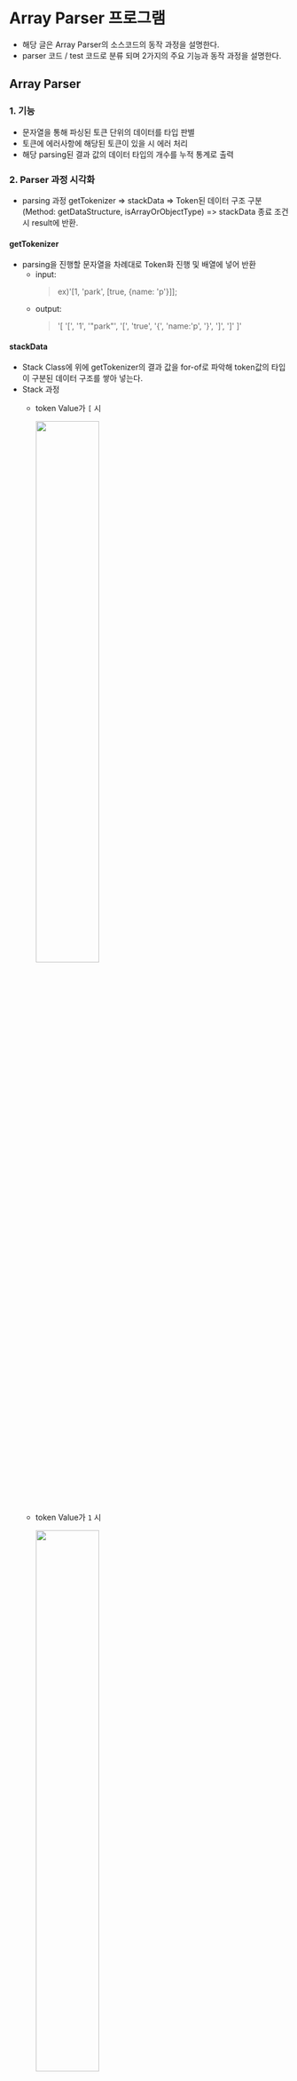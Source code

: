 # Array Parser 프로그램

- 해당 글은 Array Parser의 소스코드의 동작 과정을 설명한다.
- parser 코드 / test 코드로 분류 되며 2가지의 주요 기능과 동작 과정을 설명한다.

## Array Parser
### 1. 기능
- 문자열을 통해 파싱된 토큰 단위의 데이터를 타입 판별
- 토큰에 에러사항에 해당된 토큰이 있을 시 에러 처리
- 해당 parsing된 결과 값의 데이터 타입의 개수를 누적 통계로 출력 

### 2. Parser 과정 시각화 
- parsing 과정
getTokenizer => stackData => Token된 데이터 구조 구분(Method: getDataStructure, isArrayOrObjectType) => stackData 종료 조건시 result에 반환.

#### getTokenizer
- parsing을 진행할 문자열을 차례대로 Token화 진행 및 배열에 넣어 반환
  - input:
    > ex)'[1, 'park', [true, {name: 'p'}]];
  - output: 
    > '[ '[', '1', '"park"', '[', 'true', '{', 'name:'p', '}', ']', ']' ]'  

#### stackData
- Stack Class에 위에 getTokenizer의 결과 값을 for-of로 파악해 token값의 타입이 구분된 데이터 구조를 쌓아 넣는다.
- Stack 과정 
  - token Value가 `[` 시 

    <img src ="https://github.com/feanar729/javascript-json/blob/STEP9/image/Stack_1.png" width= 50% height=50% />

  - token Value가 `1` 시 

    <img src ="https://github.com/feanar729/javascript-json/blob/STEP9/image/Stack_2.png" width= 50% height=50% />

    <img src ="https://github.com/feanar729/javascript-json/blob/STEP9/image/Stack_3.png" width= 50% height=50% />

  - token Value가 `"park"` 시

    <img src ="https://github.com/feanar729/javascript-json/blob/STEP9/image/Stack_4.png" width= 50% height=50% />

    <img src ="https://github.com/feanar729/javascript-json/blob/STEP9/image/Stack_5.png" width= 50% height=50% />

  - token Value가 `[` 시 

    <img src ="https://github.com/feanar729/javascript-json/blob/STEP9/image/Stack_6.png" width= 50% height=50% />

  - token Value가 `true` 시 

    <img src ="https://github.com/feanar729/javascript-json/blob/STEP9/image/Stack_7.png" width= 50% height=50% />

    <img src ="https://github.com/feanar729/javascript-json/blob/STEP9/image/Stack_8.png" width= 50% height=50% />

  - token Value가 `{` 시 

    <img src ="https://github.com/feanar729/javascript-json/blob/STEP9/image/Stack_9.png" width= 50% height=50% />

  - token Value가 `name:'p'` 시 

    <img src ="https://github.com/feanar729/javascript-json/blob/STEP9/image/Stack_10.png" width= 50% height=50% />

    <img src ="https://github.com/feanar729/javascript-json/blob/STEP9/image/Stack_11.png" width= 50% height=50% />

  - token Value가 `}` 시 

    <img src ="https://github.com/feanar729/javascript-json/blob/STEP9/image/Stack_12.png" width= 50% height=50% />

    <img src ="https://github.com/feanar729/javascript-json/blob/STEP9/image/Stack_13.png" width= 50% height=50% />

  - token Value가 `]` 시

    <img src ="https://github.com/feanar729/javascript-json/blob/STEP9/image/Stack_14.png" width= 50% height=50% />

  - token Value가 `]` 시

    <img src ="https://github.com/feanar729/javascript-json/blob/STEP9/image/Stack_15.png" width= 50% height=50% />

    - 마지막 stack은 비워지고 result에 담겨져 반환 

### 3. 결과물
- Input
```
ex_1) "[1, 'park', [true, {name: 'p'}]]"
ex_2) "[{keyName:'name', value:3213, child:[1,true,false,null,['test']]}]"
```

- Output
- ex_1
  ```
  {
    "type": "ARRAY",
    "value": "ARRAY OBJECT",
    "child": [
      {
        "type": "NUMBER",
        "value": "1",
        "child": []
      },
      {
        "type": "STRING",
        "value": "'park'",
        "child": []
      },
      {
        "type": "ARRAY",
        "value": "ARRAY OBJECT",
        "child": [
          {
            "type": "BOOLEAN",
            "value": true,
            "child": []
          },
          {
            "type": "OBJECT",
            "child": [
              {
                "type": "STRING",
                "key": "name",
                "value": "'p'",
                "child": []
              }
            ]
          }
        ]
      }
    ]
  }
  ARRAY Type: 2개
  OBJECT Type: 1개
  NUMBER Type: 1개
  STRING Type: 2개
  NULL Type: 0개
  BOOLEAN Type: 1개

  배열: 2개 객체: 1개 숫자: 1개 문자: 2개 Boolean: 1개 Null: 0개
  ```
- ex_2
  ```
  {
    "type": "ARRAY",
    "value": "ARRAY OBJECT",
    "child": [
      {
        "type": "OBJECT",
        "child": [
          {
            "type": "STRING",
            "key": "keyName",
            "value": "'name'",
            "child": []
          },
          {
            "type": "NUMBER",
            "key": "value",
            "value": "3213",
            "child": []
          },
          {
            "type": "ARRAY",
            "key": "child",
            "value": "ARRAY OBJECT",
            "child": [
              {
                "type": "NUMBER",
                "value": "1",
                "child": []
              },
              {
                "type": "BOOLEAN",
                "value": true,
                "child": []
              },
              {
                "type": "BOOLEAN",
                "value": false,
                "child": []
              },
              {
                "type": "NULL",
                "value": null,
                "child": []
              },
              {
                "type": "ARRAY",
                "value": "ARRAY OBJECT",
                "child": [
                  {
                    "type": "STRING",
                    "value": "'test'",
                    "child": []
                  }
                ]
              }
            ]
          }
        ]
      }
    ]
  }
  ARRAY Type: 3개
  OBJECT Type: 1개
  NUMBER Type: 2개
  STRING Type: 2개
  NULL Type: 1개
  BOOLEAN Type: 2개

  배열: 3개 객체: 1개 숫자: 2개 문자: 2개 Boolean: 2개 Null: 1개
  ```

### 4. 파일별 기능
#### parser.js
- tokenizing된 데이터의 문자열에 따라 stack에 데이터 타입(=DataStructure) 객체를 쌓음
- DataStructure 구조
  ```
  DataStructure {
    type: 데이터 타입 ex) Array, Object, Primitive Data...
    key: Key가 있을 시 / Key 값
    value: 데이터 값
    child: 비어있을 시 [] / 값이 있다면 child: [ type: .... ] 
  }
  ```
- Class 별 Method
  - Parser 클래스
    - parsingObj
      - 기능 : 
        > 문자열 데이터에서 배열, 객체등의 문자열 괄호가 올바르면 `tokenizer & parsing 진행`, 아니면 `ERROR 출력`
      - 반환 : 
        > parsing된 결과 값

    - isOpenBrackets
        - 기능 : 
          > 열린 괄호 ( '[' , '{' )에 해당 되는 지 판별
        - 반환 : 
          > true / false 

    - isCloseBrackets
      - 기능 : 
        > 닫힌 괄호 ( ']' , '}' )에 해당 되는 지 판별
      - 반환 : 
        > true / false 

    - stackData
      - 기능 : 
        > token단위의 열린 괄호와 데이터 발견시 해당 데이터 타입 판별 및 stack에  닫힌 괄호가 나올 때까지 반복 진행
      - 반환 : 
        > Stack Class에 쌓인 데이터 값

    - showCalDataType
      - 기능 : 
        > parsing 된 결과 값의 데이터 타입별 개수의 누적통계 결과 출력
      - 반환 : 
        > 누적 된 데이터 타입 결과 내용

  - Stack 클래스
    - addData
      - 기능 : 
        > stack 배열에 DataStructure를 stack에 push 

    - popData
      - 기능 : 
        > stack에 쌓인 데이터를 pop하게 함
      - 반환 : 
        > pop된 데이터 보유

    - pushChild
      - 기능 : 
        > 1) stack에 child가 있다면 마지막 stack에 쌓인 child에 push 
        > 2) child가 없다면 return 진행
        > 3) DataStructure 객체에서 'type: ARRAY'의 'key'값 `보유시 error` 출력

#### tokenizer.js
- 문자열 데이터를 분석하기 위한 데이터 token화 진행 기능 
- token단위로 나눈 데이터는 배열에 담겨 반환되고 parsing과정으로 넘어감 
- 문자열의 token 구분 및 생성 구분 단위는 ` " `, ` , `, ` [ `, ` { `, ` } `, ` ] `, ` " `로 나뉨
  - ex) '[1,2,'3',true,null]'
  - 결과: `['[', '1', '2', '"3"', 'true', 'null', ']' ]` 

#### checkDataType.js
- tokenizing된 데이터의 타입을 구분 및 DataStructure Class에 기입 반환
- Class 별 Method
  - getDataStructure
    - 기능 : 
      > token 값의 데이터 타입을 구분  
    - 반환 : 
      > DataStructure의 key / value 반환 .
      > 기본 자료형 token시 : type, value, child .
      > object 타입 token시 getObjKeyValType() Method로

  - checkPrimitiveDataType
    - 기능 : 
      > token의 object value 값에서 기본 자료형의 타입 구분
    - 반환 : 
      > 기본 자료형 타입만 ( String, Number, Null, Boolean ) 반환

  - isArrayOrObjectType
    - 기능 :  
      > token 데이터 값이 배열 괄호, 객체 괄호 시 각각의 타입 구분
    - 반환 :  
      > DataStructure - Array, Array Obj / Object Type, child

  - getObjKeyValType
    - 기능 : 
      > Key:Value token시 Object 타입의 Key Name과 Value의 데이터 타입(기본자료형, 배열, 객체) 구분, Object DataStructure의 child에 push
    - 반환 : 
      > DataStructure - Object Type, child / Key name / value Type, value, child(배열, 객체시)

  - isBooleanType
    - 기능 : 
      > Token 값 Boolean Type 구분
    - 반환 : 
      > true / false

  - isStringType
    - 기능 : 
      > Token 값 String Type 구분
    - 반환 : 
      > true / false

  - isNumberType
    - 기능 : 
      > Token 값 Number Type 구분
    - 반환 : 
      > true / false

  - isObjKeyValueType
    - 기능 : 
      > Token 값 Obj Key:value 구분 ex) name: 'park', first: 1 ....
    - 반환 : 
      > true / false

  - isNullType
    - 기능 : 
      > Token 값 Null Type 구분
    - 반환 : 
      > true / false  

#### error.js
- error 조건에 해당 되는 데이터 발견 시 ERROR 메시지 출력
- Class 별 Method
  - checkBlockError
    - 기능 : 
      > 배열과 객체의 열린 닫힘 괄호가 짝지어져 올바르게 되어 있는지 파악
    - 반환 : 
      > 조건시 각 괄호가 올바르지 않다는 ERROR 메세지 출력 / 올바르면 true 반환

    - checkArrBracket => 배열 괄호 파악
    - checkObjBracket => 객체 괄호 파악

  - checkNumberError
    - 기능 : 
      > 숫자 타입 외에 다른 문자가 있는지 파악
    - 반환 : 
      > 조건시 알 수 없는 타입 ERROR 메세지 출력 

  - checkQuotesError
    - 기능 : 
      > 문자열 기호가 올바르게 짝지어져 있는지 파악 
    - 반환 : 
      > 조건시 올바르지 않은 문자열 ERROR 메세지 출력

  - checkObjKeyError
    - 기능 : 
      > key 값에 특수한 기호가 섞여 있는지 파악 
    - 반환 : 
      > 조건시 올바르지 않은 Key Name ERROR 메세지 출력

  - checkObjValueError
    - 기능 : 
      > Value Token값에 문자열 기호가 없는 value인지 파악  
    - 반환 : 
      > 조건시 올바른 문자열이 아니라는 ERROR 메세지 출력 

  - checkExpectedObjToken
    - 기능 : 
      > Token 값이 Object `:`이 없는 잘못된 Token값인지 파악  
    - 반환 : 
      > 조건시 COLON이 없다는 ERROR 메세지 출력

  - checkArrKeyError
    - 기능 : 
      > Array 타입시 Key 값을 보유했는지 파악 
    - 반환 : 
      > 조건시 배열에는 Key 값을 설정할 수 없다는 ERROR 메세지 출력

#### count.js
- parsing 된 결과 값의 데이터 타입에 따라 개수 누적 및 통계 출력
- Class 별 Method
  - updateChildTypeCount
    - 기능 : 
      > parsing된 결과 값의 child에서 Data Type 파악 및 Type별 개수 누적

  - updateTypeCount
    - 기능 : 
      > parsing된 결과 값에서 Data Type 파악 및 Type별 개수 누적

  - printTypeResult
    - 기능 : 
      > 누적 된 Data Type 별 개수를 출력
    - 반환 : 
      > 누적 된 Data Type 별 수치 문자열 반환

------------------------------------------------------------------------------

## Array Parser Test Code

### 1. 기능
- Array Parser의 주요 기능 단위로 TEST 코드를 제작
- 각각의 기능이 목적에 맞게 올바르게 작동 되는지 test를 진행 일치시 `ok`출력 불일치시 `예상값과 결과값`을 비교
- test함수에 비교된 결과값을 출력
- Error, Parser, PrimitiveData Type 판별, Tokenizer로 구분

### 2. Input / Output
ex) test_error.js
- Input
```
  errorcase = '[[[p, []]]';
  예상결과값 = "정상적으로 종료되지 않은 배열이 있습니다.";
```

- Output
```
- 일치시
  "배열 괄호가 올바르지 않는다면 Error 출력" 
  OK

- 불일치시
 FAIL(targetValue is "정상적으로 종료되지 않은 배열이 있습니다.",
  expectValue is "....")
```

### 3. 파일별 기능 
#### test_error.js
- error 기능이 조건에 맞게 출력 되는지 확인

#### test_parser.js
- 문자열을 넣을시 parsing 된 결과가 목적에 맞게 출력 되는지 확인

#### test_PrimitiveData.js
- 기본자료형 타입 판별 기능이 목적에 맞게 출력 되는지 확인

#### test_Tokenizer.js
- tokenizer 기능이 목적에 맞게 출력 되는지 확인

#### expect.js
- 각 기능을 test_error의 경우 try / catch로 그 외는 각 Class Method에 기능 작동시 결과 값을 설정한 예상 값과 비교. 
- 일치시 `ok` 불일치시 test코드의 `예상값과 결과값`을 함께 출력
- Class Method
  - toEqual
    > 설정된 예상 값과 기능에서 출력된 결과 값이 일치하는지 아닌지 판별하는 기능
  - result: 결과값
  - answer: 설정 된 예상 값
